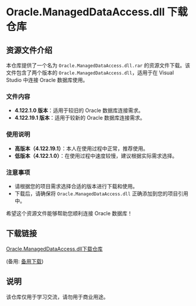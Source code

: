 # Oracle.ManagedDataAccess.dll 下载仓库

## 资源文件介绍

本仓库提供了一个名为 `Oracle.ManagedDataAccess.dll.rar` 的资源文件下载。该文件包含了两个版本的 `Oracle.ManagedDataAccess.dll`，适用于在 Visual Studio 中连接 Oracle 数据库使用。

### 文件内容

- **4.122.1.0 版本**：适用于较旧的 Oracle 数据库连接需求。
- **4.122.19.1 版本**：适用于较新的 Oracle 数据库连接需求。

### 使用说明

- **高版本（4.122.19.1）**：本人在使用过程中正常，推荐使用。
- **低版本（4.122.1.0）**：在使用过程中速度较慢，建议根据实际需求选择。

### 注意事项

- 请根据您的项目需求选择合适的版本进行下载和使用。
- 下载后，请确保将 `Oracle.ManagedDataAccess.dll` 正确添加到您的项目引用中。

希望这个资源文件能够帮助您顺利连接 Oracle 数据库！

## 下载链接
[Oracle.ManagedDataAccess.dll下载仓库](https://pan.quark.cn/s/8cfdbe9ba726) 

(备用: [备用下载](https://pan.baidu.com/s/1pXtvGtjo1XtWeY-_SAtHoQ?pwd=1234))

## 说明

该仓库仅用于学习交流，请勿用于商业用途。
